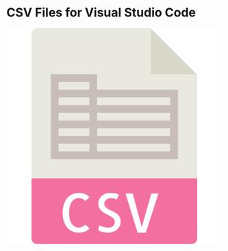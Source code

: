 # CSV Files for Visual Studio Code
![CSV](https://raw.githubusercontent.com/yoyomonem/vscode-csv-support/main/assets/csv.png)